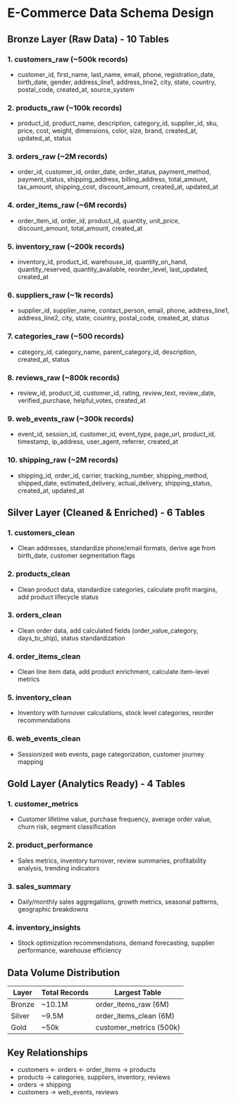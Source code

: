# E-Commerce Data Schema Design

## Bronze Layer (Raw Data) - 10 Tables

### 1. customers_raw (~500k records)
- customer_id, first_name, last_name, email, phone, registration_date, birth_date, gender, address_line1, address_line2, city, state, country, postal_code, created_at, source_system

### 2. products_raw (~100k records)  
- product_id, product_name, description, category_id, supplier_id, sku, price, cost, weight, dimensions, color, size, brand, created_at, updated_at, status

### 3. orders_raw (~2M records)
- order_id, customer_id, order_date, order_status, payment_method, payment_status, shipping_address, billing_address, total_amount, tax_amount, shipping_cost, discount_amount, created_at, updated_at

### 4. order_items_raw (~6M records) 
- order_item_id, order_id, product_id, quantity, unit_price, discount_amount, total_amount, created_at

### 5. inventory_raw (~200k records)
- inventory_id, product_id, warehouse_id, quantity_on_hand, quantity_reserved, quantity_available, reorder_level, last_updated, created_at

### 6. suppliers_raw (~1k records)
- supplier_id, supplier_name, contact_person, email, phone, address_line1, address_line2, city, state, country, postal_code, created_at, status

### 7. categories_raw (~500 records)
- category_id, category_name, parent_category_id, description, created_at, status

### 8. reviews_raw (~800k records)
- review_id, product_id, customer_id, rating, review_text, review_date, verified_purchase, helpful_votes, created_at

### 9. web_events_raw (~300k records)
- event_id, session_id, customer_id, event_type, page_url, product_id, timestamp, ip_address, user_agent, referrer, created_at

### 10. shipping_raw (~2M records)
- shipping_id, order_id, carrier, tracking_number, shipping_method, shipped_date, estimated_delivery, actual_delivery, shipping_status, created_at, updated_at

## Silver Layer (Cleaned & Enriched) - 6 Tables

### 1. customers_clean
- Clean addresses, standardize phone/email formats, derive age from birth_date, customer segmentation flags

### 2. products_clean  
- Clean product data, standardize categories, calculate profit margins, add product lifecycle status

### 3. orders_clean
- Clean order data, add calculated fields (order_value_category, days_to_ship), status standardization

### 4. order_items_clean
- Clean line item data, add product enrichment, calculate item-level metrics

### 5. inventory_clean
- Inventory with turnover calculations, stock level categories, reorder recommendations

### 6. web_events_clean
- Sessionized web events, page categorization, customer journey mapping

## Gold Layer (Analytics Ready) - 4 Tables

### 1. customer_metrics
- Customer lifetime value, purchase frequency, average order value, churn risk, segment classification

### 2. product_performance
- Sales metrics, inventory turnover, review summaries, profitability analysis, trending indicators

### 3. sales_summary  
- Daily/monthly sales aggregations, growth metrics, seasonal patterns, geographic breakdowns

### 4. inventory_insights
- Stock optimization recommendations, demand forecasting, supplier performance, warehouse efficiency

## Data Volume Distribution

| Layer | Total Records | Largest Table | 
|-------|---------------|---------------|
| Bronze | ~10.1M | order_items_raw (6M) |
| Silver | ~9.5M | order_items_clean (6M) |  
| Gold | ~50k | customer_metrics (500k) |

## Key Relationships

- customers ← orders ← order_items → products
- products → categories, suppliers, inventory, reviews
- orders → shipping
- customers → web_events, reviews
